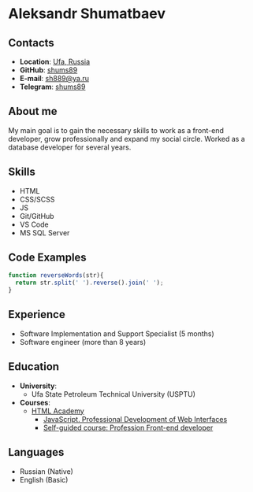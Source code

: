 # Aleksandr Shumatbaev

## Contacts

- **Location**: [Ufa, Russia](https://goo.gl/maps/F9jZjGahTnqjNDWF9)
- **GitHub**: [shums89](https://github.com/shums89)
- **E-mail**: [sh889@ya.ru](mailto:sh889@ya.ru)
- **Telegram**: [shums89](https://t.me/shums89)

## About me

My main goal is to gain the necessary skills to work as a front-end developer, grow professionally and expand my social circle. Worked as a database developer for several years.

## Skills

- HTML
- CSS/SCSS
- JS
- Git/GitHub
- VS Code
- MS SQL Server
  
## Code Examples

```javascript
function reverseWords(str){
  return str.split(' ').reverse().join(' ');
}
```

## Experience

- Software Implementation and Support Specialist (5 months)
- Software engineer (more than 8 years)

## Education

- **University**: 
  - Ufa State Petroleum Technical University (USPTU)
- **Courses**:
  - [HTML Academy](https://htmlacademy.ru/)
    - [JavaScript. Professional Development of Web Interfaces](https://htmlacademy.ru/intensive/javascript)
    - [Self-guided course: Profession Front-end developer](https://htmlacademy.ru/profession/frontender-solo)

## Languages

- Russian (Native)
- English (Basic)
